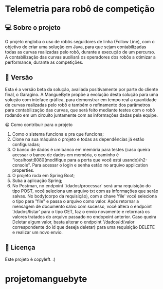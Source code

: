 # Telemetria para robô de competição
## 💻 Sobre o projeto
O projeto engloba o uso de robôs seguidores de linha (Follow Line), com o objetivo de criar uma solução em Java, para que sejam contabilizadas todas as curvas realizadas pelo robô, durante a execução de um percurso. 
A contabilização das curvas auxiliará os operadores dos robôs a otimizar a performance, durante as competições.

## 🔧 Versão 
Esta é a versão beta da solução, avaliada positivamente por parte do cliente final, o Garagino.
A MangueByte propõe a evolução desta solução para uma solução com inteface gráfica, para demonstrar em tempo real a quantidade de curvas realizadas pelo robô e também o refinamento dos parâmetros para contabilização
das curvas, que será feito mediante testes com o robô rodando em um circuito juntamente com as informações dadas pela equipe.

😀 Como contribuir para o projeto
1. Como o sistema funciona e pra que funciona;
2. Clone na sua máquina o projeto e todas as dependências já estão configuradas;
3. O banco de dados é um banco em memória para testes (caso queira acessar o banco de dados em memória, o caminho é "localhost:8080(modifique para a porta que você está usando)/h2-console".
   Para acessar o login e senha estão no arquivo application properties.
4. O projeto roda em Spring Boot;
5. Suba a aplicação Spring;
6. No Postman, no endpoint '/dados/processar' será uma requisição do tipo POST, você seleciona um arquivo txt com as informações que serão salvas. No body(corpo da requisição),
   com a chave 'file' você seleciona o tipo para "file" e passa o arquivo como valor. Após retornar a mensagem de documento salvo com sucesso, 
   você altera o endpoint '/dados/listar' para o tipo GET, faz o envio novamente e retornará os valores tratados do arquivo passado no endopoint anterior. 
   Caso queira Deletar algum valor, basta alterar o endpoint '/dados/id(valor correspondente do id que deseja deletar) para uma requisição DELETE e realizar um novo envio.


## 📝 Licença
Este projeto é copyleft. :)

# projetomanguebyte
